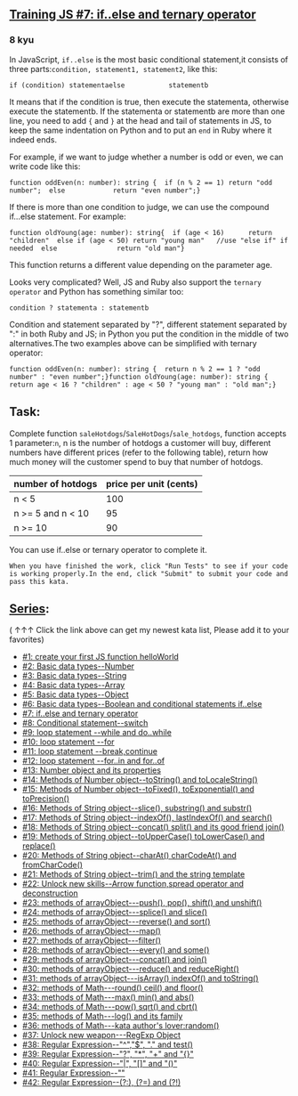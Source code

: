 <h2><a href=https://www.codewars.com/kata/57202aefe8d6c514300001fd/train/typescript target="_blank">Training JS #7: if..else and ternary operator</a></h2><h3>8 kyu</h3><p>In JavaScript, <code>if..else</code> is the most basic conditional statement,it consists of three parts:<code>condition, statement1, statement2</code>, like this:</p><pre style="display: none;"><code class="language-javascript"><span class="cm-keyword">if</span> (<span class="cm-variable">condition</span>) <span class="cm-variable">statementa</span><span class="cm-keyword">else</span>           <span class="cm-variable">statementb</span></code></pre><pre><code class="language-typescript"><span class="cm-keyword">if</span> (<span class="cm-variable">condition</span>) <span class="cm-variable">statementa</span><span class="cm-keyword">else</span>           <span class="cm-variable">statementb</span></code></pre><pre style="display: none;"><code class="language-coffeescript"><span class="cm-keyword">if</span> <span class="cm-punctuation">(</span><span class="cm-variable">condition</span><span class="cm-punctuation">)</span> <span class="cm-variable">statementa</span><span class="cm-keyword">else</span>           <span class="cm-variable">statementb</span></code></pre><pre style="display: none;"><code class="language-java"><span class="cm-keyword">if</span> (<span class="cm-variable">condition</span>) <span class="cm-variable">statementa</span><span class="cm-keyword">else</span>           <span class="cm-variable">statementb</span></code></pre><pre style="display: none;"><code class="language-python"><span class="cm-keyword">if</span> <span class="cm-variable">condition</span>: <span class="cm-variable">statementa</span><span class="cm-keyword">else</span>:         <span class="cm-variable">statementb</span></code></pre><pre style="display: none;"><code class="language-ruby"><span class="cm-keyword">if</span> <span class="cm-variable">condition</span> <span class="cm-keyword">then</span> <span class="cm-variable">statementa</span><span class="cm-keyword">else</span>         <span class="cm-variable">statementb</span> <span class="cm-keyword">end</span></code></pre><pre style="display: none;"><code class="language-csharp"><span class="cm-keyword">if</span> (<span class="cm-variable">condition</span>) { <span class="cm-variable">doThis</span>(); } <span class="cm-keyword">else</span>           { <span class="cm-variable">doThat</span>(); } <span class="cm-comment">// Note: This code is valid with or without brackets, but it is strongly recommended to use brackets.</span></code></pre><p>It means that if the condition is true, then execute the statementa, otherwise execute the statementb. If the statementa or statementb are more than one line, you need to add <code>{</code> and <code>}</code> at the head and tail of statements in JS, to keep the same indentation on Python and to put an <code>end</code> in Ruby where it indeed ends.</p><p>For example, if we want to judge whether a number is odd or even, we can write code like this:</p><pre style="display: none;"><code class="language-javascript"><span class="cm-keyword">function</span> <span class="cm-def">oddEven</span>(<span class="cm-def">n</span>){  <span class="cm-keyword">if</span> (<span class="cm-variable-2">n</span> <span class="cm-operator">%</span> <span class="cm-number">2</span> <span class="cm-operator">==</span> <span class="cm-number">1</span>) <span class="cm-keyword">return</span> <span class="cm-string">"odd number"</span>;  <span class="cm-keyword">else</span>            <span class="cm-keyword">return</span> <span class="cm-string">"even number"</span>;}</code></pre><pre><code class="language-typescript"><span class="cm-keyword">function</span> <span class="cm-def">oddEven</span>(<span class="cm-def">n</span>: <span class="cm-type">number</span>): <span class="cm-type">string</span> {  <span class="cm-keyword">if</span> (<span class="cm-variable-2">n</span> <span class="cm-operator">%</span> <span class="cm-number">2</span> <span class="cm-operator">==</span> <span class="cm-number">1</span>) <span class="cm-keyword">return</span> <span class="cm-string">"odd number"</span>;  <span class="cm-keyword">else</span>            <span class="cm-keyword">return</span> <span class="cm-string">"even number"</span>;}</code></pre><pre style="display: none;"><code class="language-coffeescript"><span class="cm-variable">oddEven</span><span class="cm-punctuation">=</span><span class="cm-punctuation">(</span><span class="cm-variable">n</span><span class="cm-punctuation">)</span><span class="cm-operator">-&gt;</span>  <span class="cm-keyword">if</span> <span class="cm-punctuation">(</span><span class="cm-variable">n</span> <span class="cm-operator">%</span> <span class="cm-number">2</span> <span class="cm-operator">==</span> <span class="cm-number">1</span><span class="cm-punctuation">)</span> <span class="cm-keyword">return</span> <span class="cm-string">"odd number"</span><span class="cm-punctuation">;</span>  <span class="cm-keyword">else</span>            <span class="cm-keyword">return</span> <span class="cm-string">"even number"</span><span class="cm-punctuation">;</span></code></pre><pre style="display: none;"><code class="language-java"><span class="cm-keyword">public</span> <span class="cm-keyword">static</span> <span class="cm-variable">string</span> <span class="cm-def">OddEven</span>(<span class="cm-keyword">final</span> <span class="cm-type">int</span> <span class="cm-variable">n</span>){  <span class="cm-keyword">if</span> (<span class="cm-variable">n</span> <span class="cm-operator">%</span> <span class="cm-number">2</span> <span class="cm-operator">==</span> <span class="cm-number">1</span>) <span class="cm-keyword">return</span> <span class="cm-string">"odd number"</span>;  <span class="cm-keyword">else</span>            <span class="cm-keyword">return</span> <span class="cm-string">"even number"</span>;}</code></pre><pre style="display: none;"><code class="language-python"><span class="cm-keyword">def</span> <span class="cm-def">odd_even</span>(<span class="cm-variable">n</span>):    <span class="cm-keyword">if</span> <span class="cm-variable">n</span> <span class="cm-operator">%</span> <span class="cm-number">2</span>: <span class="cm-keyword">return</span> <span class="cm-string">"odd number"</span>    <span class="cm-keyword">else</span>:     <span class="cm-keyword">return</span> <span class="cm-string">"even number"</span></code></pre><pre style="display: none;"><code class="language-ruby"><span class="cm-keyword">def</span> <span class="cm-def">odd_even</span>(<span class="cm-variable">n</span>)  <span class="cm-keyword">if</span> <span class="cm-variable">n</span> <span class="cm-operator">%</span> <span class="cm-number">2</span> <span class="cm-keyword">then</span> <span class="cm-keyword">return</span> <span class="cm-string">"odd number"</span>  <span class="cm-keyword">else</span>          <span class="cm-keyword">return</span> <span class="cm-string">"even number"</span> <span class="cm-keyword">end</span><span class="cm-keyword">end</span></code></pre><pre style="display: none;"><code class="language-csharp"><span class="cm-keyword">public</span> <span class="cm-keyword">static</span> <span class="cm-type">string</span> <span class="cm-def">OddEven</span>(<span class="cm-type">int</span> <span class="cm-variable">n</span>){  <span class="cm-keyword">if</span> (<span class="cm-variable">n</span> <span class="cm-operator">%</span> <span class="cm-number">2</span> <span class="cm-operator">==</span> <span class="cm-number">0</span>) { <span class="cm-keyword">return</span> <span class="cm-string">"even number"</span>; }  <span class="cm-keyword">else</span>            { <span class="cm-keyword">return</span> <span class="cm-string">"odd number"</span>; }}</code></pre><p>If there is more than one condition to judge, we can use the compound if...else statement. For example:</p><pre style="display: none;"><code class="language-javascript"><span class="cm-keyword">function</span> <span class="cm-def">oldYoung</span>(<span class="cm-def">age</span>){  <span class="cm-keyword">if</span> (<span class="cm-variable-2">age</span> <span class="cm-operator">&lt;</span> <span class="cm-number">16</span>)      <span class="cm-keyword">return</span> <span class="cm-string">"children"</span>  <span class="cm-keyword">else</span> <span class="cm-keyword">if</span> (<span class="cm-variable-2">age</span> <span class="cm-operator">&lt;</span> <span class="cm-number">50</span>) <span class="cm-keyword">return</span> <span class="cm-string">"young man"</span>   <span class="cm-comment">//use "else if" if needed</span>  <span class="cm-keyword">else</span>               <span class="cm-keyword">return</span> <span class="cm-string">"old man"</span>}</code></pre><pre><code class="language-typescript"><span class="cm-keyword">function</span> <span class="cm-def">oldYoung</span>(<span class="cm-def">age</span>: <span class="cm-type">number</span>): <span class="cm-type">string</span>{  <span class="cm-keyword">if</span> (<span class="cm-variable-2">age</span> <span class="cm-operator">&lt;</span> <span class="cm-number">16</span>)      <span class="cm-keyword">return</span> <span class="cm-string">"children"</span>  <span class="cm-keyword">else</span> <span class="cm-keyword">if</span> (<span class="cm-variable-2">age</span> <span class="cm-operator">&lt;</span> <span class="cm-number">50</span>) <span class="cm-keyword">return</span> <span class="cm-string">"young man"</span>   <span class="cm-comment">//use "else if" if needed</span>  <span class="cm-keyword">else</span>               <span class="cm-keyword">return</span> <span class="cm-string">"old man"</span>}</code></pre><pre style="display: none;"><code class="language-coffeescript"><span class="cm-variable">oldYoung</span><span class="cm-punctuation">=</span><span class="cm-punctuation">(</span><span class="cm-variable">age</span><span class="cm-punctuation">)</span><span class="cm-operator">-&gt;</span>  <span class="cm-keyword">if</span> <span class="cm-punctuation">(</span><span class="cm-variable">age</span> <span class="cm-operator">&lt;</span> <span class="cm-number">16</span><span class="cm-punctuation">)</span>      <span class="cm-keyword">return</span> <span class="cm-string">"children"</span>  <span class="cm-keyword">else</span> <span class="cm-keyword">if</span> <span class="cm-punctuation">(</span><span class="cm-variable">age</span> <span class="cm-operator">&lt;</span> <span class="cm-number">50</span><span class="cm-punctuation">)</span> <span class="cm-keyword">return</span> <span class="cm-string">"young man"</span>   <span class="cm-string-2">//</span><span class="cm-variable">use</span> <span class="cm-string">"else if"</span> <span class="cm-keyword">if</span> <span class="cm-variable">needed</span><span class="cm-dedent">  </span><span class="cm-keyword">else</span>               <span class="cm-keyword">return</span> <span class="cm-string">"old man"</span></code></pre><pre style="display: none;"><code class="language-java"><span class="cm-keyword">public</span> <span class="cm-keyword">static</span> <span class="cm-variable">string</span> <span class="cm-def">OldYoung</span>(<span class="cm-keyword">final</span> <span class="cm-type">int</span> <span class="cm-variable">age</span>){  <span class="cm-keyword">if</span> (<span class="cm-variable">age</span> <span class="cm-operator">&lt;</span> <span class="cm-number">16</span>)      <span class="cm-keyword">return</span> <span class="cm-string">"children"</span>;  <span class="cm-keyword">else</span> <span class="cm-keyword">if</span> (<span class="cm-variable">age</span> <span class="cm-operator">&lt;</span> <span class="cm-number">50</span>) <span class="cm-keyword">return</span> <span class="cm-string">"young man"</span>;   <span class="cm-comment">//use "else if" if needed</span>  <span class="cm-keyword">else</span>               <span class="cm-keyword">return</span> <span class="cm-string">"old man"</span>;}</code></pre><pre style="display: none;"><code class="language-python"><span class="cm-keyword">def</span> <span class="cm-def">old_young</span>(<span class="cm-variable">age</span>):    <span class="cm-keyword">if</span> <span class="cm-variable">age</span> <span class="cm-operator">&lt;</span> <span class="cm-number">16</span>:        <span class="cm-keyword">return</span> <span class="cm-string">"children"</span>    <span class="cm-keyword">elif</span> <span class="cm-variable">age</span> <span class="cm-operator">&lt;</span> <span class="cm-number">50</span>:      <span class="cm-keyword">return</span> <span class="cm-string">"young man"</span> <span class="cm-comment">#use "else if" if needed</span>    <span class="cm-keyword">else</span>:               <span class="cm-keyword">return</span> <span class="cm-string">"old man"</span></code></pre><pre style="display: none;"><code class="language-ruby"><span class="cm-keyword">def</span> <span class="cm-def">old_young</span>(<span class="cm-variable">age</span>)<span class="cm-operator">:</span>  <span class="cm-keyword">if</span> <span class="cm-variable">age</span> <span class="cm-operator">&lt;</span> <span class="cm-number">16</span> <span class="cm-keyword">then</span>   <span class="cm-keyword">return</span> <span class="cm-string">"children"</span>  <span class="cm-keyword">elsif</span> <span class="cm-variable">age</span> <span class="cm-operator">&lt;</span> <span class="cm-number">50</span>     <span class="cm-keyword">return</span> <span class="cm-string">"young man"</span> <span class="cm-comment">#use "else if" if needed</span>  <span class="cm-keyword">else</span>               <span class="cm-keyword">return</span> <span class="cm-string">"old man"</span> <span class="cm-keyword">end</span><span class="cm-keyword">end</span></code></pre><pre style="display: none;"><code class="language-csharp"><span class="cm-keyword">public</span> <span class="cm-keyword">static</span> <span class="cm-type">string</span> <span class="cm-def">OldYoung</span>(<span class="cm-type">int</span> <span class="cm-variable">age</span>){  <span class="cm-keyword">if</span> (<span class="cm-variable">age</span> <span class="cm-operator">&lt;</span> <span class="cm-number">16</span>)      { <span class="cm-keyword">return</span> <span class="cm-string">"children"</span>; }  <span class="cm-keyword">else</span> <span class="cm-keyword">if</span> (<span class="cm-variable">age</span> <span class="cm-operator">&lt;</span> <span class="cm-number">50</span>) { <span class="cm-keyword">return</span> <span class="cm-string">"young man"</span>; } <span class="cm-comment">// use "else if" if needed</span>  <span class="cm-keyword">else</span>               { <span class="cm-keyword">return</span> <span class="cm-string">"old man"</span>; }}</code></pre><p>This function returns a different value depending on the parameter age.</p><p>Looks very complicated? Well, JS and Ruby also support the <code>ternary operator</code> and Python has something similar too:</p><pre style="display: none;"><code class="language-javascript"><span class="cm-variable">condition</span> <span class="cm-operator">?</span> <span class="cm-variable">statementa</span> : <span class="cm-variable">statementb</span></code></pre><pre><code class="language-typescript"><span class="cm-variable">condition</span> <span class="cm-operator">?</span> <span class="cm-variable">statementa</span> : <span class="cm-variable">statementb</span></code></pre><pre style="display: none;"><code class="language-coffeescript"><span class="cm-variable">condition</span> <span class="cm-operator">?</span> <span class="cm-variable">statementa</span> <span class="cm-punctuation">:</span> <span class="cm-variable">statementb</span></code></pre><pre style="display: none;"><code class="language-java"><span class="cm-variable">condition</span> <span class="cm-operator">?</span> <span class="cm-variable">statementa</span> : <span class="cm-variable">statementb</span></code></pre><pre style="display: none;"><code class="language-python"><span class="cm-variable">statementa</span> <span class="cm-keyword">if</span> <span class="cm-variable">condition</span> <span class="cm-keyword">else</span> <span class="cm-variable">statementb</span></code></pre><pre style="display: none;"><code class="language-ruby"><span class="cm-variable">condition</span> <span class="cm-string">? </span><span class="cm-variable">statementa</span> <span class="cm-operator">:</span> <span class="cm-variable">statementb</span></code></pre><pre style="display: none;"><code class="language-csharp"><span class="cm-variable">condition</span> <span class="cm-operator">?</span> <span class="cm-variable">DoThis</span>() : <span class="cm-variable">DoThat</span>();</code></pre><p>Condition and statement separated by "?", different statement separated by ":" in both Ruby and JS; in Python you put the condition in the middle of two alternatives.The two examples above can be simplified with ternary operator:</p><pre style="display: none;"><code class="language-javascript"><span class="cm-keyword">function</span> <span class="cm-def">oddEven</span>(<span class="cm-def">n</span>){  <span class="cm-keyword">return</span> <span class="cm-variable-2">n</span><span class="cm-operator">%</span><span class="cm-number">2</span> <span class="cm-operator">==</span> <span class="cm-number">1</span> <span class="cm-operator">?</span> <span class="cm-string">"odd number"</span> : <span class="cm-string">"even number"</span>;}<span class="cm-keyword">function</span> <span class="cm-def">oldYoung</span>(<span class="cm-def">age</span>){  <span class="cm-keyword">return</span> <span class="cm-variable-2">age</span> <span class="cm-operator">&lt;</span> <span class="cm-number">16</span> <span class="cm-operator">?</span> <span class="cm-string">"children"</span> : <span class="cm-variable-2">age</span> <span class="cm-operator">&lt;</span> <span class="cm-number">50</span> <span class="cm-operator">?</span> <span class="cm-string">"young man"</span> : <span class="cm-string">"old man"</span>;}</code></pre><pre><code class="language-typescript"><span class="cm-keyword">function</span> <span class="cm-def">oddEven</span>(<span class="cm-def">n</span>: <span class="cm-type">number</span>): <span class="cm-type">string</span> {  <span class="cm-keyword">return</span> <span class="cm-variable-2">n</span> <span class="cm-operator">%</span> <span class="cm-number">2</span> <span class="cm-operator">==</span> <span class="cm-number">1</span> <span class="cm-operator">?</span> <span class="cm-string">"odd number"</span> : <span class="cm-string">"even number"</span>;}<span class="cm-keyword">function</span> <span class="cm-def">oldYoung</span>(<span class="cm-def">age</span>: <span class="cm-type">number</span>): <span class="cm-type">string</span> {  <span class="cm-keyword">return</span> <span class="cm-variable-2">age</span> <span class="cm-operator">&lt;</span> <span class="cm-number">16</span> <span class="cm-operator">?</span> <span class="cm-string">"children"</span> : <span class="cm-variable-2">age</span> <span class="cm-operator">&lt;</span> <span class="cm-number">50</span> <span class="cm-operator">?</span> <span class="cm-string">"young man"</span> : <span class="cm-string">"old man"</span>;}</code></pre><pre style="display: none;"><code class="language-coffeescript"><span class="cm-variable">oddEven</span><span class="cm-punctuation">=</span><span class="cm-punctuation">(</span><span class="cm-variable">n</span><span class="cm-punctuation">)</span><span class="cm-operator">-&gt;</span>  <span class="cm-keyword">return</span> <span class="cm-variable">n</span> <span class="cm-operator">%</span> <span class="cm-number">2</span> <span class="cm-operator">==</span> <span class="cm-number">1</span> <span class="cm-operator">?</span> <span class="cm-string">"odd number"</span> <span class="cm-punctuation">:</span> <span class="cm-string">"even number"</span><span class="cm-punctuation">;</span><span class="cm-variable">oldYoung</span><span class="cm-punctuation">=</span><span class="cm-punctuation">(</span><span class="cm-variable">age</span><span class="cm-punctuation">)</span><span class="cm-operator">-&gt;</span>  <span class="cm-keyword">return</span> <span class="cm-variable">age</span> <span class="cm-operator">&lt;</span> <span class="cm-number">16</span> <span class="cm-operator">?</span> <span class="cm-string">"children"</span> <span class="cm-punctuation">:</span> <span class="cm-variable">age</span> <span class="cm-operator">&lt;</span> <span class="cm-number">50</span> <span class="cm-operator">?</span> <span class="cm-string">"young man"</span> <span class="cm-punctuation">:</span> <span class="cm-string">"old man"</span><span class="cm-punctuation">;</span></code></pre><pre style="display: none;"><code class="language-java"><span class="cm-keyword">public</span> <span class="cm-keyword">static</span> <span class="cm-variable">string</span> <span class="cm-def">OddEven</span>(<span class="cm-keyword">final</span> <span class="cm-type">int</span> <span class="cm-variable">n</span>){  <span class="cm-keyword">return</span> <span class="cm-variable">n</span> <span class="cm-operator">%</span> <span class="cm-number">2</span> <span class="cm-operator">==</span> <span class="cm-number">1</span> <span class="cm-operator">?</span> <span class="cm-string">"odd number"</span> : <span class="cm-string">"even number"</span>;}<span class="cm-keyword">public</span> <span class="cm-keyword">static</span> <span class="cm-variable">string</span> <span class="cm-def">OldYoung</span>(<span class="cm-keyword">final</span> <span class="cm-type">int</span> <span class="cm-variable">age</span>){  <span class="cm-keyword">return</span> <span class="cm-variable">age</span> <span class="cm-operator">&lt;</span> <span class="cm-number">16</span> <span class="cm-operator">?</span> <span class="cm-string">"children"</span> : <span class="cm-variable">age</span> <span class="cm-operator">&lt;</span> <span class="cm-number">50</span> <span class="cm-operator">?</span> <span class="cm-string">"young man"</span> : <span class="cm-string">"old man"</span>;}</code></pre><pre style="display: none;"><code class="language-python"><span class="cm-keyword">def</span> <span class="cm-def">odd_even</span>(<span class="cm-variable">n</span>):    <span class="cm-keyword">return</span> <span class="cm-string">"odd number"</span> <span class="cm-keyword">if</span> <span class="cm-variable">n</span> <span class="cm-operator">%</span> <span class="cm-number">2</span> <span class="cm-keyword">else</span> <span class="cm-string">"even number"</span><span class="cm-keyword">def</span> <span class="cm-def">old_young</span>(<span class="cm-variable">age</span>):    <span class="cm-keyword">return</span> <span class="cm-string">"children"</span> <span class="cm-keyword">if</span> <span class="cm-variable">age</span> <span class="cm-operator">&lt;</span> <span class="cm-number">16</span> <span class="cm-keyword">else</span> <span class="cm-string">"young man"</span> <span class="cm-keyword">if</span> <span class="cm-variable">age</span> <span class="cm-operator">&lt;</span> <span class="cm-number">50</span> <span class="cm-keyword">else</span> <span class="cm-string">"old man"</span></code></pre><pre style="display: none;"><code class="language-ruby"><span class="cm-keyword">def</span> <span class="cm-def">odd_even</span>(<span class="cm-variable">n</span>)<span class="cm-operator">:</span>  <span class="cm-keyword">return</span> <span class="cm-variable">n</span> <span class="cm-operator">%</span> <span class="cm-number">2</span> <span class="cm-operator">==</span> <span class="cm-number">1</span> <span class="cm-string">? </span><span class="cm-string">"odd number"</span> <span class="cm-operator">:</span> <span class="cm-string">"even number"</span><span class="cm-keyword">end</span><span class="cm-keyword">def</span> <span class="cm-def">old_young</span>(<span class="cm-variable">age</span>)<span class="cm-operator">:</span>  <span class="cm-keyword">return</span> <span class="cm-variable">age</span> <span class="cm-operator">&lt;</span> <span class="cm-number">16</span> <span class="cm-string">? </span><span class="cm-string">"children"</span> <span class="cm-operator">:</span> <span class="cm-variable">age</span> <span class="cm-operator">&lt;</span> <span class="cm-number">50</span> <span class="cm-string">? </span><span class="cm-string">"young man"</span> <span class="cm-operator">:</span> <span class="cm-string">"old man"</span><span class="cm-keyword">end</span></code></pre><pre style="display: none;"><code class="language-csharp"><span class="cm-keyword">public</span> <span class="cm-keyword">static</span> <span class="cm-type">int</span> <span class="cm-def">OldYoung</span>(<span class="cm-type">int</span> <span class="cm-variable">age</span>){  <span class="cm-keyword">return</span> <span class="cm-variable">age</span> <span class="cm-operator">&lt;</span> <span class="cm-number">16</span> <span class="cm-operator">?</span> <span class="cm-string">"children"</span> : <span class="cm-variable">age</span> <span class="cm-operator">&lt;</span> <span class="cm-number">50</span> <span class="cm-operator">?</span> <span class="cm-string">"young man"</span> : <span class="cm-string">"old man"</span>;}</code></pre><h2 id="task">Task:</h2><p>Complete function <code>saleHotdogs</code>/<code>SaleHotDogs</code>/<code>sale_hotdogs</code>, function accepts 1 parameter:<code>n</code>, n is the number of hotdogs a customer will buy, different numbers have different prices (refer to the following table), return how much money will the customer spend to buy that number of hotdogs.</p><table><thead><tr><th>number of hotdogs</th><th>price per unit (cents)</th></tr></thead><tbody><tr><td>n &lt; 5</td><td>100</td></tr><tr><td>n &gt;= 5 and n &lt; 10</td><td>95</td></tr><tr><td>n &gt;= 10</td><td>90</td></tr></tbody></table><p>You can use if..else or ternary operator to complete it.</p><pre><code>When you have finished the work, click "Run Tests" to see if your code is working properly.In the end, click "Submit" to submit your code and pass this kata.</code></pre><h2 id="series"><a href="http://github.com/myjinxin2015/Katas-list-of-Training-JS-series" data-turbolinks="false" target="_blank">Series</a>:</h2><p>( ↑↑↑ Click the link above can get my newest kata list, Please add it to your favorites)</p><ul><li><a href="http://www.codewars.com/kata/571ec274b1c8d4a61c0000c8" data-turbolinks="false" target="_blank">#1: create your first JS function helloWorld</a></li><li><a href="http://www.codewars.com/kata/571edd157e8954bab500032d" data-turbolinks="false" target="_blank">#2: Basic data types--Number</a></li><li><a href="http://www.codewars.com/kata/571edea4b625edcb51000d8e" data-turbolinks="false" target="_blank">#3:  Basic data types--String</a></li><li><a href="http://www.codewars.com/kata/571effabb625ed9b0600107a" data-turbolinks="false" target="_blank">#4:  Basic data types--Array</a></li><li><a href="http://www.codewars.com/kata/571f1eb77e8954a812000837" data-turbolinks="false" target="_blank">#5:  Basic data types--Object</a></li><li><a href="http://www.codewars.com/kata/571f832f07363d295d001ba8" data-turbolinks="false" target="_blank">#6:  Basic data types--Boolean and conditional statements if..else</a></li><li><a href="http://www.codewars.com/kata/57202aefe8d6c514300001fd" data-turbolinks="false" target="_blank">#7:  if..else and ternary operator</a></li><li><a href="http://www.codewars.com/kata/572059afc2f4612825000d8a" data-turbolinks="false" target="_blank">#8: Conditional statement--switch</a></li><li><a href="http://www.codewars.com/kata/57216d4bcdd71175d6000560" data-turbolinks="false" target="_blank">#9: loop statement --while and do..while</a></li><li><a href="http://www.codewars.com/kata/5721a78c283129e416000999" data-turbolinks="false" target="_blank">#10: loop statement --for</a></li><li><a href="http://www.codewars.com/kata/5721c189cdd71194c1000b9b" data-turbolinks="false" target="_blank">#11: loop statement --break,continue</a></li><li><a href="http://www.codewars.com/kata/5722b3f0bd5583cf44001000" data-turbolinks="false" target="_blank">#12: loop statement --for..in and for..of</a></li><li><a href="http://www.codewars.com/kata/5722fd3ab7162a3a4500031f" data-turbolinks="false" target="_blank">#13: Number object and  its properties</a></li><li><a href="http://www.codewars.com/kata/57238ceaef9008adc7000603" data-turbolinks="false" target="_blank">#14: Methods of Number object--toString() and toLocaleString()</a></li><li><a href="http://www.codewars.com/kata/57256064856584bc47000611" data-turbolinks="false" target="_blank">#15: Methods of Number object--toFixed(), toExponential() and toPrecision()</a></li><li><a href="http://www.codewars.com/kata/57274562c8dcebe77e001012" data-turbolinks="false" target="_blank">#16: Methods of String object--slice(), substring() and substr()</a></li><li><a href="http://www.codewars.com/kata/57277a31e5e51450a4000010" data-turbolinks="false" target="_blank">#17: Methods of String object--indexOf(), lastIndexOf() and search()</a></li><li><a href="http://www.codewars.com/kata/57280481e8118511f7000ffa" data-turbolinks="false" target="_blank">#18: Methods of String object--concat() split() and its good friend join()</a></li><li><a href="http://www.codewars.com/kata/5728203b7fc662a4c4000ef3" data-turbolinks="false" target="_blank">#19: Methods of String object--toUpperCase() toLowerCase() and replace()</a></li><li><a href="http://www.codewars.com/kata/57284d23e81185ae6200162a" data-turbolinks="false" target="_blank">#20: Methods of String object--charAt() charCodeAt() and fromCharCode()</a></li><li><a href="http://www.codewars.com/kata/5729b103dd8bac11a900119e" data-turbolinks="false" target="_blank">#21: Methods of String object--trim() and the string template</a></li><li><a href="http://www.codewars.com/kata/572ab0cfa3af384df7000ff8" data-turbolinks="false" target="_blank">#22: Unlock new skills--Arrow function,spread operator and deconstruction</a></li><li><a href="http://www.codewars.com/kata/572af273a3af3836660014a1" data-turbolinks="false" target="_blank">#23: methods of arrayObject---push(), pop(), shift() and unshift()</a></li><li><a href="http://www.codewars.com/kata/572cb264362806af46000793" data-turbolinks="false" target="_blank">#24: methods of arrayObject---splice() and slice()</a></li><li><a href="http://www.codewars.com/kata/572df796914b5ba27c000c90" data-turbolinks="false" target="_blank">#25: methods of arrayObject---reverse() and sort()</a></li><li><a href="http://www.codewars.com/kata/572fdeb4380bb703fc00002c" data-turbolinks="false" target="_blank">#26: methods of arrayObject---map()</a></li><li><a href="http://www.codewars.com/kata/573023c81add650b84000429" data-turbolinks="false" target="_blank">#27: methods of arrayObject---filter()</a></li><li><a href="http://www.codewars.com/kata/57308546bd9f0987c2000d07" data-turbolinks="false" target="_blank">#28: methods of arrayObject---every() and some()</a></li><li><a href="http://www.codewars.com/kata/5731861d05d14d6f50000626" data-turbolinks="false" target="_blank">#29: methods of arrayObject---concat() and join()</a></li><li><a href="http://www.codewars.com/kata/573156709a231dcec9000ee8" data-turbolinks="false" target="_blank">#30: methods of arrayObject---reduce() and reduceRight()</a></li><li><a href="http://www.codewars.com/kata/5732b0351eb838d03300101d" data-turbolinks="false" target="_blank">#31: methods of arrayObject---isArray() indexOf() and toString()</a></li><li><a href="http://www.codewars.com/kata/5732d3c9791aafb0e4001236" data-turbolinks="false" target="_blank">#32: methods of Math---round() ceil() and floor()</a></li><li><a href="http://www.codewars.com/kata/5733d6c2d780e20173000baa" data-turbolinks="false" target="_blank">#33: methods of Math---max() min() and abs()</a></li><li><a href="http://www.codewars.com/kata/5733f948d780e27df6000e33" data-turbolinks="false" target="_blank">#34: methods of Math---pow() sqrt() and cbrt()</a></li><li><a href="http://www.codewars.com/kata/57353de879ccaeb9f8000564" data-turbolinks="false" target="_blank">#35: methods of Math---log() and its family</a></li><li><a href="http://www.codewars.com/kata/5735956413c2054a680009ec" data-turbolinks="false" target="_blank">#36: methods of Math---kata author's lover:random()</a></li><li><a href="http://www.codewars.com/kata/5735e39313c205fe39001173" data-turbolinks="false" target="_blank">#37: Unlock new weapon---RegExp Object</a></li><li><a href="http://www.codewars.com/kata/573975d3ac3eec695b0013e0" data-turbolinks="false" target="_blank">#38: Regular Expression--"^","$", "." and test()</a></li><li><a href="http://www.codewars.com/kata/573bca07dffc1aa693000139" data-turbolinks="false" target="_blank">#39: Regular Expression--"?", "*", "+" and "{}"</a></li><li><a href="http://www.codewars.com/kata/573d11c48b97c0ad970002d4" data-turbolinks="false" target="_blank">#40: Regular Expression--"|", "[]" and "()"</a></li><li><a href="http://www.codewars.com/kata/573e6831e3201f6a9b000971" data-turbolinks="false" target="_blank">#41: Regular Expression--""</a></li><li><a href="http://www.codewars.com/kata/573fb9223f9793e485000453" data-turbolinks="false" target="_blank">#42: Regular Expression--(?:), (?=) and (?!)</a></li></ul>